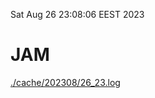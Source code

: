 Sat Aug 26 23:08:06 EEST 2023
# JAM
<a href='./cache/202308/26_23.log'>./cache/202308/26_23.log</a>
